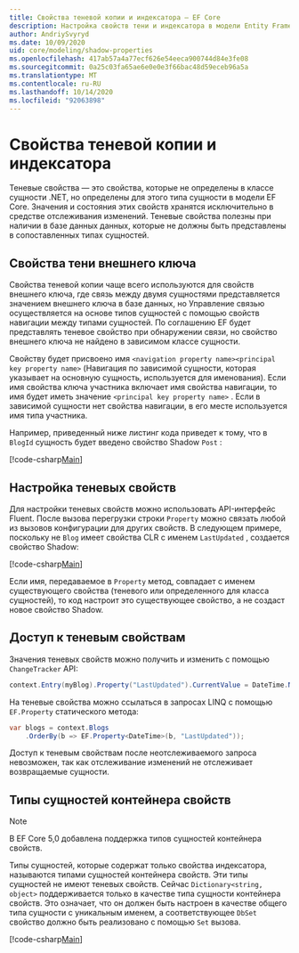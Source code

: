 ```yaml
---
title: Свойства теневой копии и индексатора — EF Core
description: Настройка свойств тени и индексатора в модели Entity Framework Core
author: AndriySvyryd
ms.date: 10/09/2020
uid: core/modeling/shadow-properties
ms.openlocfilehash: 417ab57a4a77ecf626e54eeca900744d84e3fe08
ms.sourcegitcommit: 0a25c03fa65ae6e0e0e3f66bac48d59eceb96a5a
ms.translationtype: MT
ms.contentlocale: ru-RU
ms.lasthandoff: 10/14/2020
ms.locfileid: "92063898"
---
```

# <a name="shadow-and-indexer-properties"></a>Свойства теневой копии и индексатора

Теневые свойства — это свойства, которые не определены в классе сущности .NET, но определены для этого типа сущности в модели EF Core. Значения и состояния этих свойств хранятся исключительно в средстве отслеживания изменений. Теневые свойства полезны при наличии в базе данных данных, которые не должны быть представлены в сопоставленных типах сущностей.

## <a name="foreign-key-shadow-properties"></a>Свойства тени внешнего ключа

Свойства теневой копии чаще всего используются для свойств внешнего ключа, где связь между двумя сущностями представляется значением внешнего ключа в базе данных, но Управление связью осуществляется на основе типов сущностей с помощью свойств навигации между типами сущностей. По соглашению EF будет представлять теневое свойство при обнаружении связи, но свойство внешнего ключа не найдено в зависимом классе сущности.

Свойству будет присвоено имя `<navigation property name><principal key property name>` (Навигация по зависимой сущности, которая указывает на основную сущность, используется для именования). Если имя свойства ключа участника включает имя свойства навигации, то имя будет иметь значение `<principal key property name>` . Если в зависимой сущности нет свойства навигации, в его месте используется имя типа участника.

Например, приведенный ниже листинг кода приведет к тому, что в `BlogId` сущность будет введено свойство Shadow `Post` :

[!code-csharp[Main](../../../samples/core/Modeling/Conventions/ShadowForeignKey.cs?name=Conventions&highlight=21-23)]

## <a name="configuring-shadow-properties"></a>Настройка теневых свойств

Для настройки теневых свойств можно использовать API-интерфейс Fluent. После вызова перегрузки строки `Property` можно связать любой из вызовов конфигурации для других свойств. В следующем примере, поскольку не `Blog` имеет свойства CLR с именем `LastUpdated` , создается свойство Shadow:

[!code-csharp[Main](../../../samples/core/Modeling/FluentAPI/ShadowProperty.cs?name=ShadowProperty&highlight=8)]

Если имя, передаваемое в `Property` метод, совпадает с именем существующего свойства (теневого или определенного для класса сущностей), то код настроит это существующее свойство, а не создаст новое свойство Shadow.

## <a name="accessing-shadow-properties"></a>Доступ к теневым свойствам

Значения теневых свойств можно получить и изменить с помощью `ChangeTracker` API:

```csharp
context.Entry(myBlog).Property("LastUpdated").CurrentValue = DateTime.Now;
```

На теневые свойства можно ссылаться в запросах LINQ с помощью `EF.Property` статического метода:

```csharp
var blogs = context.Blogs
    .OrderBy(b => EF.Property<DateTime>(b, "LastUpdated"));
```

Доступ к теневым свойствам после неотслеживаемого запроса невозможен, так как отслеживание изменений не отслеживает возвращаемые сущности.

## <a name="property-bag-entity-types"></a>Типы сущностей контейнера свойств

> [!NOTE]
> В EF Core 5,0 добавлена поддержка типов сущностей контейнера свойств.

Типы сущностей, которые содержат только свойства индексатора, называются типами сущностей контейнера свойств. Эти типы сущностей не имеют теневых свойств. Сейчас `Dictionary<string, object>` поддерживается только в качестве типа сущности контейнера свойств. Это означает, что он должен быть настроен в качестве общего типа сущности с уникальным именем, а соответствующее `DbSet` свойство должно быть реализовано с помощью `Set` вызова.

[!code-csharp[Main](../../../samples/core/Modeling/FluentAPI/SharedType.cs?name=SharedType&highlight=3,7)]